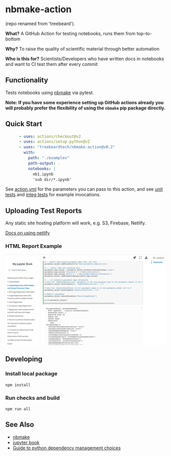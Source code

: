 # nbmake-action

(repo renamed from 'treebeard').

**What?** A GitHub Action for testing notebooks, runs them from top-to-bottom

**Why?** To raise the quality of scientific material through better automation

**Who is this for?** Scientists/Developers who have written docs in notebooks and want to CI test them after every commit

## Functionality

Tests notebooks using [nbmake](https://github.com/treebeardtech/nbmake) via pytest.

**Note: If you have some experience setting up GitHub actions already you will probably prefer the flexibility of using the `nbmake` pip package directly.**

## Quick Start

```yaml
      - uses: actions/checkout@v2
      - uses: actions/setup-python@v2
      - uses: "treebeardtech/nbmake-action@v0.2"
        with:
          path: "./examples"
          path-output: .
          notebooks: |
            nb1.ipynb
            'sub dir/*.ipynb'
```

See [action.yml](action.yml) for the parameters you can pass to this action, and see [unit tests](.github/workflows/action_unit_test.yml) and [integ tests](.github/workflows/action_integration_test.yml) for example invocations.

## Uploading Test Reports

Any static site hosting platform will work, e.g. S3, Firebase, Netlify.

[Docs on using netlify](https://treebeardtech.github.io/nbmake/landing-page.html#run-and-upload-report-on-github-actions-using-netlify)

### HTML Report Example

![HTML Report](docs/screen.png)

## Developing

### Install local package
```
npm install
```

### Run checks and build
```
npm run all
```

## See Also

- [nbmake](https://github.com/treebeardtech/nbmake)
- [jupyter book](https://github.com/executablebooks/jupyter-book)
- [Guide to python dependency management choices](https://towardsdatascience.com/devops-for-data-science-making-your-python-project-reproducible-f55646e110fa)
